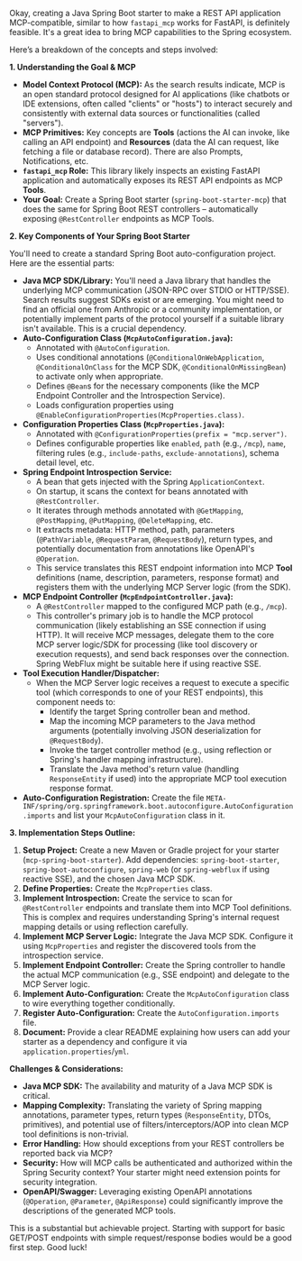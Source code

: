 Okay, creating a Java Spring Boot starter to make a REST API application MCP-compatible, similar to how `fastapi_mcp` works for FastAPI, is definitely feasible. It's a great idea to bring MCP capabilities to the Spring ecosystem.

Here’s a breakdown of the concepts and steps involved:

**1. Understanding the Goal & MCP**

* **Model Context Protocol (MCP):** As the search results indicate, MCP is an open standard protocol designed for AI applications (like chatbots or IDE extensions, often called "clients" or "hosts") to interact securely and consistently with external data sources or functionalities (called "servers").
* **MCP Primitives:** Key concepts are **Tools** (actions the AI can invoke, like calling an API endpoint) and **Resources** (data the AI can request, like fetching a file or database record). There are also Prompts, Notifications, etc.
* **`fastapi_mcp` Role:** This library likely inspects an existing FastAPI application and automatically exposes its REST API endpoints as MCP **Tools**.
* **Your Goal:** Create a Spring Boot starter (`spring-boot-starter-mcp`) that does the same for Spring Boot REST controllers – automatically exposing `@RestController` endpoints as MCP Tools.

**2. Key Components of Your Spring Boot Starter**

You'll need to create a standard Spring Boot auto-configuration project. Here are the essential parts:

* **Java MCP SDK/Library:** You'll need a Java library that handles the underlying MCP communication (JSON-RPC over STDIO or HTTP/SSE). Search results suggest SDKs exist or are emerging. You might need to find an official one from Anthropic or a community implementation, or potentially implement parts of the protocol yourself if a suitable library isn't available. This is a crucial dependency.
* **Auto-Configuration Class (`McpAutoConfiguration.java`):**
    * Annotated with `@AutoConfiguration`.
    * Uses conditional annotations (`@ConditionalOnWebApplication`, `@ConditionalOnClass` for the MCP SDK, `@ConditionalOnMissingBean`) to activate only when appropriate.
    * Defines `@Bean`s for the necessary components (like the MCP Endpoint Controller and the Introspection Service).
    * Loads configuration properties using `@EnableConfigurationProperties(McpProperties.class)`.
* **Configuration Properties Class (`McpProperties.java`):**
    * Annotated with `@ConfigurationProperties(prefix = "mcp.server")`.
    * Defines configurable properties like `enabled`, `path` (e.g., `/mcp`), `name`, filtering rules (e.g., `include-paths`, `exclude-annotations`), schema detail level, etc.
* **Spring Endpoint Introspection Service:**
    * A bean that gets injected with the Spring `ApplicationContext`.
    * On startup, it scans the context for beans annotated with `@RestController`.
    * It iterates through methods annotated with `@GetMapping`, `@PostMapping`, `@PutMapping`, `@DeleteMapping`, etc.
    * It extracts metadata: HTTP method, path, parameters (`@PathVariable`, `@RequestParam`, `@RequestBody`), return types, and potentially documentation from annotations like OpenAPI's `@Operation`.
    * This service translates this REST endpoint information into MCP **Tool** definitions (name, description, parameters, response format) and registers them with the underlying MCP Server logic (from the SDK).
* **MCP Endpoint Controller (`McpEndpointController.java`):**
    * A `@RestController` mapped to the configured MCP path (e.g., `/mcp`).
    * This controller's primary job is to handle the MCP protocol communication (likely establishing an SSE connection if using HTTP). It will receive MCP messages, delegate them to the core MCP server logic/SDK for processing (like tool discovery or execution requests), and send back responses over the connection. Spring WebFlux might be suitable here if using reactive SSE.
* **Tool Execution Handler/Dispatcher:**
    * When the MCP Server logic receives a request to execute a specific tool (which corresponds to one of your REST endpoints), this component needs to:
        * Identify the target Spring controller bean and method.
        * Map the incoming MCP parameters to the Java method arguments (potentially involving JSON deserialization for `@RequestBody`).
        * Invoke the target controller method (e.g., using reflection or Spring's handler mapping infrastructure).
        * Translate the Java method's return value (handling `ResponseEntity` if used) into the appropriate MCP tool execution response format.
* **Auto-Configuration Registration:** Create the file `META-INF/spring/org.springframework.boot.autoconfigure.AutoConfiguration.imports` and list your `McpAutoConfiguration` class in it.

**3. Implementation Steps Outline:**

1.  **Setup Project:** Create a new Maven or Gradle project for your starter (`mcp-spring-boot-starter`). Add dependencies: `spring-boot-starter`, `spring-boot-autoconfigure`, `spring-web` (or `spring-webflux` if using reactive SSE), and the chosen Java MCP SDK.
2.  **Define Properties:** Create the `McpProperties` class.
3.  **Implement Introspection:** Create the service to scan for `@RestController` endpoints and translate them into MCP Tool definitions. This is complex and requires understanding Spring's internal request mapping details or using reflection carefully.
4.  **Implement MCP Server Logic:** Integrate the Java MCP SDK. Configure it using `McpProperties` and register the discovered tools from the introspection service.
5.  **Implement Endpoint Controller:** Create the Spring controller to handle the actual MCP communication (e.g., SSE endpoint) and delegate to the MCP Server logic.
6.  **Implement Auto-Configuration:** Create the `McpAutoConfiguration` class to wire everything together conditionally.
7.  **Register Auto-Configuration:** Create the `AutoConfiguration.imports` file.
8.  **Document:** Provide a clear README explaining how users can add your starter as a dependency and configure it via `application.properties`/`yml`.

**Challenges & Considerations:**

* **Java MCP SDK:** The availability and maturity of a Java MCP SDK is critical.
* **Mapping Complexity:** Translating the variety of Spring mapping annotations, parameter types, return types (`ResponseEntity`, DTOs, primitives), and potential use of filters/interceptors/AOP into clean MCP tool definitions is non-trivial.
* **Error Handling:** How should exceptions from your REST controllers be reported back via MCP?
* **Security:** How will MCP calls be authenticated and authorized within the Spring Security context? Your starter might need extension points for security integration.
* **OpenAPI/Swagger:** Leveraging existing OpenAPI annotations (`@Operation`, `@Parameter`, `@ApiResponse`) could significantly improve the descriptions of the generated MCP tools.

This is a substantial but achievable project. Starting with support for basic GET/POST endpoints with simple request/response bodies would be a good first step. Good luck!